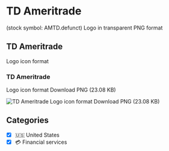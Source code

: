 # TD Ameritrade
 (stock symbol: AMTD.defunct) Logo in transparent PNG format

## TD Ameritrade
 Logo icon format

### TD Ameritrade
 Logo icon format Download PNG (23.08 KB)

![TD Ameritrade
 Logo icon format Download PNG (23.08 KB)](/img/orig/AMTD.defunct-5f9b320b.png)



## Categories
- [x] 🇺🇸 United States
- [x] 💳 Financial services
